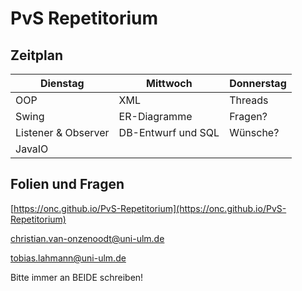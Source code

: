 # PvS Repetitorium



## Zeitplan

| Dienstag            | Mittwoch           | Donnerstag |
| ---                 | ---                | ---        |
| OOP                 | XML                | Threads    |
| Swing               | ER-Diagramme       | Fragen?    |
| Listener & Observer | DB-Entwurf und SQL | Wünsche?   |
| JavaIO              |                    |            |

## Folien und Fragen

[https://onc.github.io/PvS-Repetitorium](https://onc.github.io/PvS-Repetitorium)

christian.van-onzenoodt@uni-ulm.de

tobias.lahmann@uni-ulm.de

Bitte immer an BEIDE schreiben!
